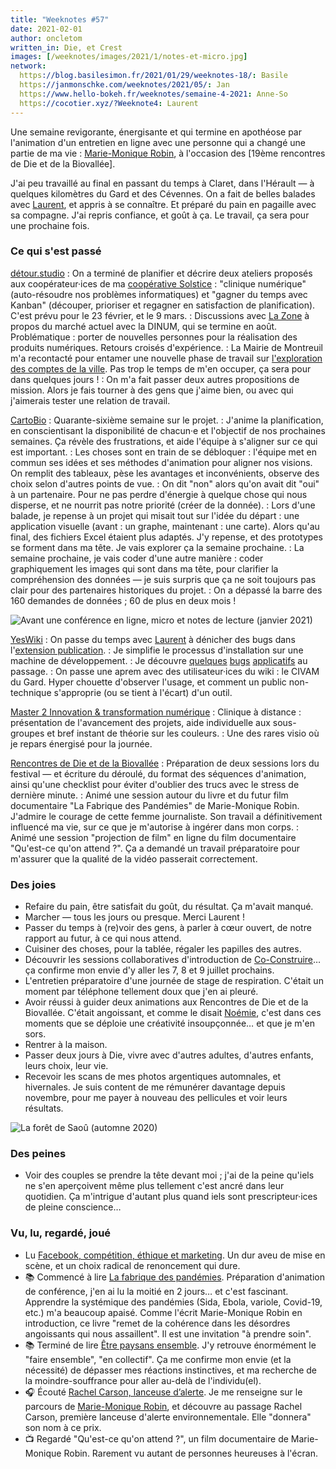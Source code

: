 ```yaml
---
title: "Weeknotes #57"
date: 2021-02-01
author: oncletom
written_in: Die, et Crest
images: [/weeknotes/images/2021/1/notes-et-micro.jpg]
network:
  https://blog.basilesimon.fr/2021/01/29/weeknotes-18/: Basile
  https://janmonschke.com/weeknotes/2021/05/: Jan
  https://www.hello-bokeh.fr/weeknotes/semaine-4-2021: Anne-So
  https://cocotier.xyz/?Weeknote4: Laurent
---
```


Une semaine revigorante, énergisante et qui termine en apothéose par l'animation d'un entretien en ligne avec une personne qui a changé une partie de ma vie : [Marie-Monique Robin](https://www.mariemoniquerobin.com/), à l'occasion des [19ème rencontres de Die et de la Biovallée].

<!--more-->

J'ai peu travaillé au final en passant du temps à Claret, dans l'Hérault — à quelques kilomètres du Gard et des Cévennes. On a fait de belles balades avec [Laurent], et appris à se connaître. Et préparé du pain en pagaille avec sa compagne. J'ai repris confiance, et goût à ça. Le travail, ça sera pour une prochaine fois.

### Ce qui s'est passé

[détour.studio]
: On a terminé de planifier et décrire deux ateliers proposés aux coopérateur·ices de ma [coopérative Solstice][Solstice] : "clinique numérique" (auto-résoudre nos problèmes informatiques) et "gagner du temps avec Kanban" (découper, prioriser et regagner en satisfaction de planification). C'est prévu pour le 23 février, et le 9 mars.
: Discussions avec [La Zone] à propos du marché actuel avec la DINUM, qui se termine en août. Problématique : porter de nouvelles personnes pour la réalisation des produits numériques. Retours croisés d'expérience.
: La Mairie de Montreuil m'a recontacté pour entamer une nouvelle phase de travail sur [l'exploration des comptes de la ville](https://www.montreuil.fr/vie-citoyenne/finances-et-marches-publics/explorer-les-comptes-de-la-ville). Pas trop le temps de m'en occuper, ça sera pour dans quelques jours !
: On m'a fait passer deux autres propositions de mission. Alors je fais tourner à des gens que j'aime bien, ou avec qui j'aimerais tester une relation de travail.

[CartoBio]
: Quarante-sixième semaine sur le projet.
: J'anime la planification, en conscientisant la disponibilité de chacun·e et l'objectif de nos prochaines semaines. Ça révèle des frustrations, et aide l'équipe à s'aligner sur ce qui est important.
: Les choses sont en train de se débloquer : l'équipe met en commun ses idées et ses méthodes d'animation pour aligner nos visions. On remplit des tableaux, pèse les avantages et inconvénients, observe des choix selon d'autres points de vue.
: On dit "non" alors qu'on avait dit "oui" à un partenaire. Pour ne pas perdre d'énergie à quelque chose qui nous disperse, et ne nourrit pas notre priorité (créer de la donnée).
: Lors d'une balade, je repense à un projet qui misait tout sur l'idée du départ : une application visuelle (avant : un graphe, maintenant : une carte). Alors qu'au final, des fichiers Excel étaient plus adaptés. J'y repense, et des prototypes se forment dans ma tête. Je vais explorer ça la semaine prochaine.
: La semaine prochaine, je vais coder d'une autre manière : coder graphiquement les images qui sont dans ma tête, pour clarifier la compréhension des données — je suis surpris que ça ne soit toujours pas clair pour des partenaires historiques du projet.
: On a dépassé la barre des 160 demandes de données ; 60 de plus en deux mois !

![](/weeknotes/images/2021/1/notes-et-micro.jpg "Avant une conférence en ligne, micro et notes de lecture (janvier 2021)")

[YesWiki]
: On passe du temps avec [Laurent] à dénicher des bugs dans l'[extension publication](https://github.com/YesWiki/yeswiki-extension-publication).
: Je simplifie le processus d'installation sur une machine de développement.
: Je découvre [quelques](https://github.com/YesWiki/yeswiki/issues/627) [bugs](https://github.com/YesWiki/yeswiki/issues/618) [applicatifs](https://github.com/YesWiki/yeswiki/issues/612) au passage.
: On passe une aprem avec des utilisateur·ices du wiki : le CIVAM du Gard. Hyper chouette d'observer l'usage, et comment un public non-technique s'approprie (ou se tient à l'écart) d'un outil.

[Master 2 Innovation & transformation numérique]
: Clinique à distance : présentation de l'avancement des projets, aide individuelle aux sous-groupes et bref instant de théorie sur les couleurs.
: Une des rares visio où je repars énergisé pour la journée.

[Rencontres de Die et de la Biovallée]
: Préparation de deux sessions lors du festival — et écriture du déroulé, du format des séquences d'animation, ainsi qu'une checklist pour éviter d'oublier des trucs avec le stress de dernière minute.
: Animé une session autour du livre et du futur film documentaire "La Fabrique des Pandémies" de Marie-Monique Robin. J'admire le courage de cette femme journaliste. Son travail a définitivement influencé ma vie, sur ce que je m'autorise à ingérer dans mon corps.
: Animé une session "projection de film" en ligne du film documentaire "Qu'est-ce qu'on attend ?". Ça a demandé un travail préparatoire pour m'assurer que la qualité de la vidéo passerait correctement.

### Des joies

- Refaire du pain, être satisfait du goût, du résultat. Ça m'avait manqué.
- Marcher — tous les jours ou presque. Merci Laurent !
- Passer du temps à (re)voir des gens, à parler à cœur ouvert, de notre rapport au futur, à ce qui nous attend.
- Cuisiner des choses, pour la tablée, régaler les papilles des autres.
- Découvrir les sessions collaboratives d'introduction de [Co-Construire](https://www.co-construire.be)… ça confirme mon envie d'y aller les 7, 8 et 9 juillet prochains.
- L'entretien préparatoire d'une journée de stage de respiration. C'était un moment par téléphone tellement doux que j'en ai pleuré.
- Avoir réussi à guider deux animations aux Rencontres de Die et de la Biovallée. C'était angoissant, et comme le disait [Noémie], c'est dans ces moments que se déploie une créativité insoupçonnée… et que je m'en sors.
- Rentrer à la maison.
- Passer deux jours à Die, vivre avec d'autres adultes, d'autres enfants, leurs choix, leur vie.
- Recevoir les scans de mes photos argentiques automnales, et hivernales. Je suis content de me rémunérer davantage depuis novembre, pour me payer à nouveau des pellicules et voir leurs résultats.

![](/weeknotes/images/2021/1/saou-automne.jpg "La forêt de Saoû (automne 2020)")

### Des peines

- Voir des couples se prendre la tête devant moi ; j'ai de la peine qu'iels ne s'en aperçoivent même plus tellement c'est ancré dans leur quotidien. Ça m'intrigue d'autant plus quand iels sont prescripteur·ices de pleine conscience…

### Vu, lu, regardé, joué

- Lu [Facebook, compétition, éthique et marketing](https://blog.notmyidea.org/facebook-competition-ethique-et-marketing.html). Un dur aveu de mise en scène, et un choix radical de renoncement qui dure.
- 📚 Commencé à lire [La fabrique des pandémies](https://www.editionsladecouverte.fr/la_fabrique_des_pandemies-9782348054877). Préparation d'animation de conférence, j'en ai lu la moitié en 2 jours… et c'est fascinant. Apprendre la systémique des pandémies (Sida, Ebola, variole, Covid-19, etc.) m'a beaucoup apaisé. Comme l'écrit Marie-Monique Robin en introduction, ce livre "remet de la cohérence dans les désordres angoissants qui nous assaillent". Il est une invitation "à prendre soin".
- 📚 Terminé de lire [Être paysans ensemble](http://www.editionsdeslisieres.com/les_livres.html). J'y retrouve énormément le "faire ensemble", "en collectif". Ça me confirme mon envie (et la nécessité) de dépasser mes réactions instinctives, et ma recherche de la moindre-souffrance pour aller au-delà de l'individu(el).
- 🎧 Écouté [Rachel Carson, lanceuse d’alerte](https://www.franceculture.fr/emissions/avoir-raison-avec/avoir-raison-avec-rachel-carson-35-rachel-carson-lanceuse-dalerte). Je me renseigne sur le parcours de [Marie-Monique Robin](https://www.mariemoniquerobin.com), et découvre au passage Rachel Carson, première lanceuse d'alerte environnementale. Elle "donnera" son nom à ce prix.
- 📺 Regardé "Qu'est-ce qu'on attend ?", un film documentaire de Marie-Monique Robin. Rarement vu autant de personnes heureuses à l'écran.

[détour.studio]: /
[Solstice]: https://solstice.coop/
[Stylo]: https://github.com/EcrituresNumeriques/stylo
[CartoBio]: https://cartobio.org/
[Usine Vivante]: https://www.usinevivante.org
[Master 2 Design et Management de l'Innovation Interactive]: https://www.gobelins.fr/formation/mdi-design-et-management-de-l-innovation-interactive-cycle-2-lead-technique-ou-lead
[Master 2 Innovation & transformation numérique]: https://www.sciencespo.fr/ecole-management-innovation/fr/formations/innovation-transformation-numerique.html
[La Zone]: http://la.zone
[YesWiki]: https://yeswiki.net
[Rencontres de Die et de la Biovallée]: https://www.ecologieauquotidien.fr/

[Noémie]: https://noemiegirard.co
[Guillaume]: https://www.yuzutech.fr/
[Antoine]: https://www.quaternum.net/
[Maïtané]: https://maiwann.net/
[Laurent]: https://cocotier.xyz/
